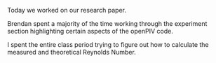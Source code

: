 
Today we worked on our research paper.

Brendan spent a majority of the time working through the experiment section highlighting certain aspects of the openPIV code.

I spent the entire class period trying to figure out how to calculate the measured and theoretical Reynolds Number.